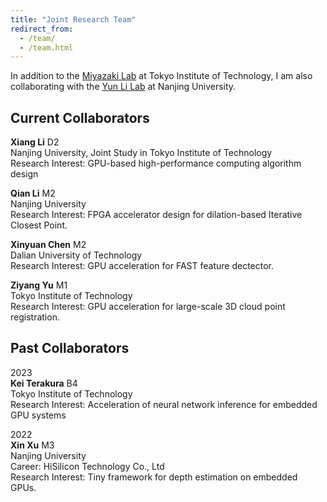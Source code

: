 ```yaml
---
title: "Joint Research Team"
redirect_from: 
  - /team/
  - /team.html
---
```


In addition to the [Miyazaki Lab](http://www.lsc.cs.titech.ac.jp/en/) at Tokyo Institute of Technology, I am also
collaborating with the [Yun Li Lab](https://www.yunligroup.org/) at Nanjing University.

## Current Collaborators

**Xiang Li**	D2<br />
Nanjing University, Joint Study in Tokyo Institute of Technology<br />
Research Interest: GPU-based high-performance computing algorithm design

**Qian Li**	M2<br />
Nanjing University<br />
Research Interest: FPGA accelerator design for dilation-based Iterative Closest Point.

**Xinyuan Chen** M2<br />
Dalian University of Technology<br />
Research Interest: GPU acceleration for FAST feature dectector.

**Ziyang Yu**	M1<br />
Tokyo Institute of Technology<br />
Research Interest: GPU acceleration for large-scale 3D cloud point registration.


## Past Collaborators

2023<br />
**Kei Terakura**	B4<br />
Tokyo Institute of Technology<br />
Research Interest: Acceleration of neural network inference for embedded GPU systems

2022<br />
**Xin Xu**	M3<br />
Nanjing University<br />
Career: HiSilicon Technology Co., Ltd<br />
Research Interest: Tiny framework for depth estimation on embedded GPUs. 

